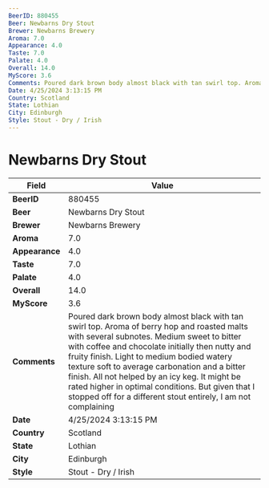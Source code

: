 ```yaml
---
BeerID: 880455
Beer: Newbarns Dry Stout
Brewer: Newbarns Brewery
Aroma: 7.0
Appearance: 4.0
Taste: 7.0
Palate: 4.0
Overall: 14.0
MyScore: 3.6
Comments: Poured dark brown body almost black with tan swirl top. Aroma of berry hop and roasted malts with several subnotes. Medium sweet to bitter with coffee and chocolate initially then nutty and fruity finish. Light to medium bodied watery texture soft to average carbonation and a bitter finish. All not helped by an icy keg. It might be rated higher in optimal conditions. But given that I stopped off for a different stout entirely, I am not complaining
Date: 4/25/2024 3:13:15 PM
Country: Scotland
State: Lothian
City: Edinburgh
Style: Stout - Dry / Irish
---
```


# Newbarns Dry Stout

| Field         | Value |
|---------------|-------|
| **BeerID** | 880455 |
| **Beer** | Newbarns Dry Stout |
| **Brewer** | Newbarns Brewery |
| **Aroma** | 7.0 |
| **Appearance** | 4.0 |
| **Taste** | 7.0 |
| **Palate** | 4.0 |
| **Overall** | 14.0 |
| **MyScore** | 3.6 |
| **Comments** | Poured dark brown body almost black with tan swirl top. Aroma of berry hop and roasted malts with several subnotes. Medium sweet to bitter with coffee and chocolate initially then nutty and fruity finish. Light to medium bodied watery texture soft to average carbonation and a bitter finish. All not helped by an icy keg. It might be rated higher in optimal conditions. But given that I stopped off for a different stout entirely, I am not complaining  |
| **Date** | 4/25/2024 3:13:15 PM |
| **Country** | Scotland |
| **State** | Lothian |
| **City** | Edinburgh |
| **Style** | Stout - Dry / Irish |
